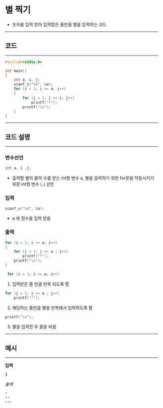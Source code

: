 # 별 찍기
- 숫자를 입력 받아 입력받은 줄만큼 별을 입력하는 코드
---
## 코드
---
```c
#include<stdio.h>

int main()
{
	int a, i, j;
	scanf_s("%d", &a);
	for (i = 1; i <= a; i++)
	{
		for (j = 1; j <= i; j++)
			printf("*");
		printf("\n");
	}
}
```
---
## 코드 설명
---
### 변수선언
```c 
int a, i ,j; 
```
- 출력할 별의 줄의 수를 받는 int형 변수 a, 별을 출력하기 위한 for문을 작동시키기 위한 int형 변수 i, j 선언
### 입력
```c
scanf_s("%d", &a);
```
- a 에 정수를 입력 받음
### 출력
```c
for (i = 1; i <= a; i++)
{
	for (j = 1; j <= a ; j++)
		printf("*");
	printf("\n");
}
```

```c
 for (i = 1; i <= a; i++) 
 ```
1. 입력받은 줄 만큼 반복 되도록 함
```c
for (j = 1; j <= a ; j++)
	printf("*");
```
2. 해당하는 줄만큼 별을 반복해서 입력하도록 함
```c
printf("\n");
```
3. 별을 입력한 후 줄을 바꿈
---
## 예시
---
**입력**
```ㅊ
3
```
*출력*
```c
*
**
***
```